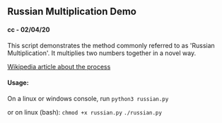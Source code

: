 ## Russian Multiplication Demo
#### cc - 02/04/20
This script demonstrates the method commonly referred to as 'Russian Multiplication'.  It multiplies two numbers together in a novel way.

[Wikipedia article about the process](https://en.wikipedia.org/wiki/Ancient_Egyptian_multiplication)

#### Usage:
On a linux or windows console, run 
```python3 russian.py``` 

or on linux (bash):
```chmod +x russian.py```
```./russian.py```
